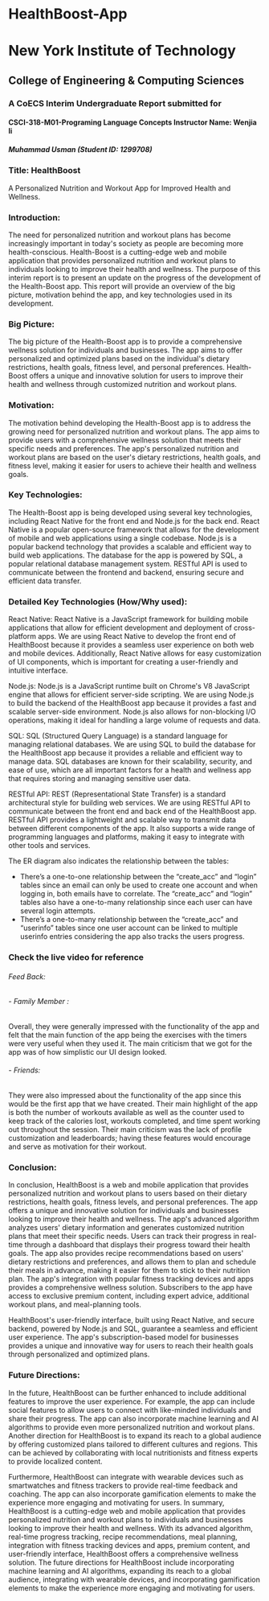# HealthBoost-App

  # New York Institute of Technology
## College of Engineering & Computing Sciences
### A CoECS Interim Undergraduate Report submitted for
#### CSCI-318-M01-Programing Language Concepts Instructor Name: Wenjia li

##### Muhammad Usman (Student ID: 1299708)
 
 ### Title: HealthBoost
 
A Personalized Nutrition and Workout App for Improved Health and Wellness.

### Introduction:

The need for personalized nutrition and workout plans has become increasingly important in today's society as people are becoming more health-conscious. Health-Boost is a cutting-edge web and mobile application that provides personalized nutrition and workout plans to individuals looking to improve their health and wellness. The purpose of this interim report is to present an update on the progress of the development of the Health-Boost app. This report will provide an overview of the big picture, motivation behind the app, and key technologies used in its development.

### Big Picture:

The big picture of the Health-Boost app is to provide a comprehensive wellness solution for individuals and businesses. The app aims to offer personalized and optimized plans based on the individual's dietary restrictions, health goals, fitness level, and personal preferences. Health-Boost offers a unique and innovative solution for users to improve their health and wellness through customized nutrition and workout plans.

### Motivation:

The motivation behind developing the Health-Boost app is to address the growing need for personalized nutrition and workout plans. The app aims to provide users with a comprehensive wellness solution that meets their specific needs and preferences. The app's personalized nutrition and workout plans are based on the user's dietary restrictions, health goals, and fitness level, making it easier for users to achieve their health and wellness goals.

### Key Technologies:

The Health-Boost app is being developed using several key technologies, including React Native for the front end and Node.js for the back end. React Native is a popular open-source framework that allows for the development of mobile and web applications using a single codebase. Node.js is a popular backend technology that provides a scalable and efficient way to build web applications. The database for the app is powered by SQL, a popular relational database management system. RESTful API is used to communicate between the frontend and backend, ensuring secure and efficient data transfer.

 ### Detailed Key Technologies (How/Why used):
 
React Native: React Native is a JavaScript framework for building mobile applications that allow for efficient development and deployment of cross-platform apps. We are using React Native to develop the front end of HealthBoost because it provides a seamless user experience on both web and mobile devices. Additionally, React Native allows for easy customization of UI components, which is important for creating a user-friendly and intuitive interface.

Node.js: Node.js is a JavaScript runtime built on Chrome's V8 JavaScript engine that allows for efficient server-side scripting. We are using Node.js to build the backend of the HealthBoost app because it provides a fast and scalable server-side environment. Node.js also allows for non-blocking I/O operations, making it ideal for handling a large volume of requests and data.

SQL: SQL (Structured Query Language) is a standard language for managing relational databases. We are using SQL to build the database for the HealthBoost app because it provides a reliable and efficient way to manage data. SQL databases are known for their scalability, security, and ease of use, which are all important factors for a health and wellness app that requires storing and managing sensitive user data.

RESTful API: REST (Representational State Transfer) is a standard architectural style for building web services. We are using RESTful API to communicate between the front end and back end of the HealthBoost app. RESTful API provides a lightweight and scalable way to transmit data between different components of the app. It also supports a wide range of programming languages and platforms, making it easy to integrate with other tools and services.

 The ER diagram also indicates the relationship between the tables:
- There’s a one-to-one relationship between the “create_acc” and “login” tables since an email can only be used to create one account and when logging in, both emails have to correlate. The “create_acc” and “login” tables also have a one-to-many relationship since each user can have several login attempts.
- There’s a one-to-many relationship between the “create_acc” and “userinfo” tables since one user account can be linked to multiple userinfo entries considering the app also tracks the users progress.


### Check the live video for reference
 
######  Feed Back:

###### - Family Member :

Overall, they were generally impressed with the functionality of the app and felt that the main function of the app being the exercises with the timers were very useful when they used it. The main criticism that we got for the app was of how simplistic our UI design looked.

###### - Friends:

They were also impressed about the functionality of the app since this would be the first app that we have created. Their main highlight of the app is both the number of workouts available as well as the counter used to keep track of the calories lost, workouts completed, and time spent working out throughout the session. Their main criticism was the lack of profile customization and leaderboards; having these features would encourage and serve as motivation for their workout.

### Conclusion:

In conclusion, HealthBoost is a web and mobile application that provides personalized nutrition and workout plans to users based on their dietary restrictions, health goals, fitness levels, and personal preferences. The app offers a unique and innovative solution for individuals and businesses looking to improve their health and wellness.
The app's advanced algorithm analyzes users' dietary information and generates customized nutrition plans that meet their specific needs. Users can track their progress in real-time through a dashboard that displays their progress toward their health goals. The app also provides recipe recommendations based on users' dietary restrictions and preferences, and allows them to plan and schedule their meals in advance, making it easier for them to stick to their nutrition plan.
The app's integration with popular fitness tracking devices and apps provides a comprehensive wellness solution. Subscribers to the app have access to exclusive premium content, including expert advice, additional workout plans, and meal-planning tools.

HealthBoost's user-friendly interface, built using React Native, and secure backend, powered by Node.js and SQL, guarantee a seamless and efficient user experience. The app's subscription-based model for businesses provides a unique and innovative way for users to reach their health goals through personalized and optimized plans.

### Future Directions:

In the future, HealthBoost can be further enhanced to include additional features to improve the user experience. For example, the app can include social features to allow users to connect with like-minded individuals and share their progress. The app can also incorporate machine learning and AI algorithms to provide even more personalized nutrition and workout plans.
Another direction for HealthBoost is to expand its reach to a global audience by offering customized plans tailored to different cultures and regions. This can be achieved by collaborating with local nutritionists and fitness experts to provide localized content.

 Furthermore, HealthBoost can integrate with wearable devices such as smartwatches and fitness trackers to provide real-time feedback and coaching. The app can also incorporate gamification elements to make the experience more engaging and motivating for users.
In summary, HealthBoost is a cutting-edge web and mobile application that provides personalized nutrition and workout plans to individuals and businesses looking to improve their health and wellness. With its advanced algorithm, real-time progress tracking, recipe recommendations, meal planning, integration with fitness tracking devices and apps, premium content, and user-friendly interface, HealthBoost offers a comprehensive wellness solution. The future directions for HealthBoost include incorporating machine learning and AI algorithms, expanding its reach to a global audience, integrating with wearable devices, and incorporating gamification elements to make the experience more engaging and motivating for users.
